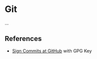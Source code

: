 # Git

...

## References

* [Sign Commits at GitHub](https://docs.github.com/en/github/authenticating-to-github/managing-commit-signature-verification) with GPG Key